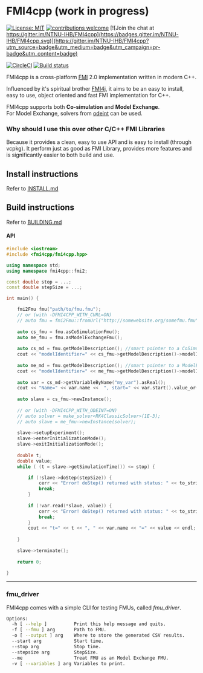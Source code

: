 # FMI4cpp (work in progress)

[![License: MIT](https://img.shields.io/badge/License-MIT-yellow.svg)](https://opensource.org/licenses/MIT)
[![contributions welcome](https://img.shields.io/badge/contributions-welcome-brightgreen.svg?style=flat)](https://github.com/NTNU-IHB/FMU-proxy/issues)
[![Join the chat at https://gitter.im/NTNU-IHB/FMI4cpp](https://badges.gitter.im/NTNU-IHB/FMI4cpp.svg)](https://gitter.im/NTNU-IHB/FMI4cpp?utm_source=badge&utm_medium=badge&utm_campaign=pr-badge&utm_content=badge)


[![CircleCI](https://circleci.com/gh/NTNU-IHB/FMI4cpp/tree/master.svg?style=svg)](https://circleci.com/gh/NTNU-IHB/FMI4cpp/tree/master)
[![Build status](https://ci.appveyor.com/api/projects/status/7hrmwc7q6ake6jsd/branch/master?svg=true)](https://ci.appveyor.com/project/markaren/fmi4cpp/branch/master)

FMI4cpp is a cross-platform [FMI](https://fmi-standard.org/) 2.0 implementation written in modern C++.

Influenced by it's spiritual brother [FMI4j](https://github.com/NTNU-IHB/FMI4j), it aims to be
an easy to install, easy to use, object oriented and fast FMI implementation for C++.    

FMI4cpp supports both **Co-simulation** and **Model Exchange**. <br/>
For Model Exchange, solvers from [odeint](http://headmyshoulder.github.io/odeint-v2/doc/boost_numeric_odeint/getting_started/overview.html) can be used. 

### Why should I use this over other C/C++ FMI Libraries

Because it provides a clean, easy to use API and is easy to install (through vcpkg).
It perform just as good as FMI Library, provides more features and is significantly easier to both build and use.


## Install instructions

Refer to [INSTALL.md](INSTALL.md)

## Build instructions

Refer to [BUILDING.md](BUILDING.md)

#### API

```cpp
#include <iostream> 
#include <fmi4cpp/fmi4cpp.hpp>

using namespace std;
using namespace fmi4cpp::fmi2;

const double stop = ...;
const double stepSize = ...;

int main() {

    fmi2Fmu fmu("path/to/fmu.fmu");
    // or (with -DFMI4CPP_WITH_CURL=ON)
    // auto fmu = fmi2Fmu::fromUrl("http://somewebsite.org/somefmu.fmu")
    
    auto cs_fmu = fmu.asCoSimulationFmu();
    auto me_fmu = fmu.asModelExchangeFmu();
    
    auto cs_md = fmu.getModelDescription(); //smart pointer to a CoSimulationModelDescription instance
    cout << "modelIdentifier=" << cs_fmu->getModelDescription()->modelIdentifier << endl;
    
    auto me_md = fmu.getModelDescription(); //smart pointer to a ModelExchangeModelDescription instance
    cout << "modelIdentifier=" << me_fmu->getModelDescription()->modelIdentifier << endl;
    
    auto var = cs_md->getVariableByName("my_var").asReal();
    cout << "Name=" << var.name <<  ", start=" << var.start().value_or(0) << endl;
              
    auto slave = cs_fmu->newInstance();
    
    // or (with -DFMI4CPP_WITH_ODEINT=ON)
    // auto solver = make_solver<RK4ClassicSolver>(1E-3);
    // auto slave = me_fmu->newInstance(solver);
         
    slave->setupExperiment();
    slave->enterInitializationMode();
    slave->exitInitializationMode();
    
    double t;
    double value;
    while ( (t = slave->getSimulationTime()) <= stop) {

        if (!slave->doStep(stepSize)) {
            cerr << "Error! doStep() returned with status: " << to_string(slave->getLastStatus()) << endl;
            break;
        }
        
        if (!var.read(*slave, value)) {
            cerr << "Error! doStep() returned with status: " << to_string(slave->getLastStatus()) << endl;
            break;
        }
        cout << "t=" << t << ", " << var.name << "=" << value << endl;
     
    }
    
    slave->terminate();
    
    return 0;
    
}
```

----
### fmu_driver

FMI4cpp comes with a simple CLI for testing FMUs, called _fmu_driver_. 

```bash
Options:
  -h [ --help ]          Print this help message and quits.
  -f [ --fmu ] arg       Path to FMU.
  -o [ --output ] arg    Where to store the generated CSV results.
  --start arg            Start time.
  --stop arg             Stop time.
  --stepsize arg         StepSize.
  --me                   Treat FMU as an Model Exchange FMU.
  -v [ --variables ] arg Variables to print.
```

